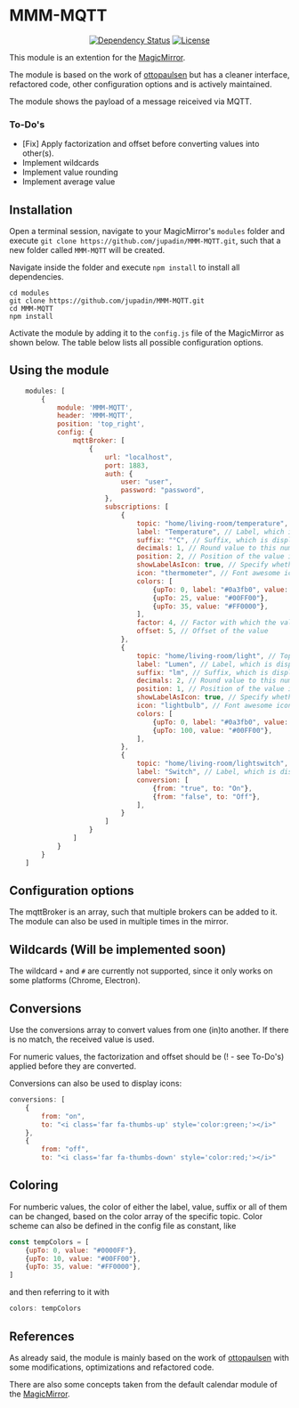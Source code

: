# MMM-MQTT

<p style="text-align: center">
    <a href="https://david-dm.org/jupadin/MMM-MQTT"><img src="https://david-dm.org/jupadin/MMM-MQTT.svg" alt ="Dependency Status"></a>
    <a href="https://choosealicense.com/licenses/mit"><img src="https://img.shields.io/badge/license-MIT-blue.svg" alt="License"></a>
</p>

This module is an extention for the [MagicMirror](https://github.com/MichMich/MagicMirror).

The module is based on the work of [ottopaulsen](https://github.com/ottopaulsen/MMM-MQTT) but has a cleaner interface, refactored code, other configuration options and is actively maintained.

The module shows the payload of a message reiceived via MQTT.

### To-Do's
- [Fix] Apply factorization and offset before converting values into other(s).
- Implement wildcards
- Implement value rounding
- Implement average value

## Installation

Open a terminal session, navigate to your MagicMirror's `modules` folder and execute `git clone https://github.com/jupadin/MMM-MQTT.git`, such that a new folder called `MMM-MQTT` will be created.

Navigate inside the folder and execute `npm install` to install all dependencies.

```
cd modules
git clone https://github.com/jupadin/MMM-MQTT.git
cd MMM-MQTT
npm install
```


Activate the module by adding it to the `config.js` file of the MagicMirror as shown below.
The table below lists all possible configuration options.

## Using the module
````javascript
    modules: [
        {
            module: 'MMM-MQTT',
            header: 'MMM-MQTT',
            position: 'top_right',
            config: {
                mqttBroker: [
                    {
                        url: "localhost",
                        port: 1883,
                        auth: {
                            user: "user",
                            password: "password",
                        },
                        subscriptions: [
                            {
                                topic: "home/living-room/temperature", // Topic to look for
                                label: "Temperature", // Label, which is displayed in front of the value
                                suffix: "°C", // Suffix, which is displayed behind the value
                                decimals: 1, // Round value to this number of decimals
                                position: 2, // Position of the value inside the table (counting top to bottom)
                                showLabelAsIcon: true, // Specify whether the label shall be replaced by the specified icon
                                icon: "thermometer", // Font awesome icon, which shall be displayed (only if showLabelAsIcon option is set to true)
                                colors: [
                                    {upTo: 0, label: "#0a3fb0", value: "#0000FF", suffix: "#FFFFF"},
                                    {upTo: 25, value: "#00FF00"},
                                    {upTo: 35, value: "#FF0000"},
                                ],
                                factor: 4, // Factor with which the value should be factorized by
                                offset: 5, // Offset of the value
                            },
                            {
                                topic: "home/living-room/light", // Topic to look for
                                label: "Lumen", // Label, which is displayed in front of the value
                                suffix: "lm", // Suffix, which is displayed behind the value
                                decimals: 2, // Round value to this number of decimals
                                position: 1, // Position of the value inside the table (counting top to bottom)
                                showLabelAsIcon: true, // Specify whether the label shall be replaced by the specified icon
                                icon: "lightbulb", // Font awesome icon, which shall be displayed (only if showLabelAsIcon option is set to true)
                                colors: [
                                    {upTo: 0, label: "#0a3fb0", value: "#0000FF", suffix: "#FFFFF"},
                                    {upTo: 100, value: "#00FF00"},
                                ],
                            },
                            {
                                topic: "home/living-room/lightswitch", // Topic to look for
                                label: "Switch", // Label, which is displayed in front of the value
                                conversion: [
                                    {from: "true", to: "On"},
                                    {from: "false", to: "Off"},
                                ],
                            }
                        ]
                    }
                ]
            }
        }
    ]
````

## Configuration options

The mqttBroker is an array, such that multiple brokers can be added to it.
The module can also be used in multiple times in the mirror.

## Wildcards (Will be implemented soon)
The wildcard `+` and `#` are currently not supported, since it only works on some platforms (Chrome, Electron).

## Conversions
Use the conversions array to convert values from one (in)to another. If there is no match, the received value is used.

For numeric values, the factorization and offset should be (! - see To-Do's) applied before they are converted.

Conversions can also be used to display icons:
```javascript
conversions: [
    {
        from: "on",
        to: "<i class='far fa-thumbs-up' style='color:green;'></i>"
    },
    {
        from: "off",
        to: "<i class='far fa-thumbs-down' style='color:red;'></i>"
```

## Coloring
For numberic values, the color of either the label, value, suffix or all of them can be changed, based on the color array of the specific topic.
Color scheme can also be defined in the config file as constant, like
```javascript
const tempColors = [
    {upTo: 0, value: "#0000FF"},
    {upTo: 10, value: "#00FF00"},
    {upTo: 35, value: "#FF0000"},
]
```
and then referring to it with
```javascript
colors: tempColors
```

## References
As already said, the module is mainly based on the work of [ottopaulsen](https://github.com/ottopaulsen/MMM-MQTT) with some modifications, optimizations and refactored code.

There are also some concepts taken from the default calendar module of the [MagicMirror](https://github.com/MichMich/MagicMirror).